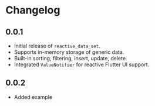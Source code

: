 # Changelog

## 0.0.1

* Initial release of `reactive_data_set`.
* Supports in-memory storage of generic data.
* Built-in sorting, filtering, insert, update, delete.
* Integrated `ValueNotifier` for reactive Flutter UI support.

## 0.0.2

* Added example
